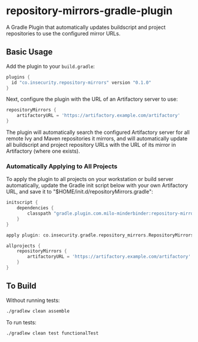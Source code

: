 # repository-mirrors-gradle-plugin
A Gradle Plugin that automatically updates buildscript and project repositories to use the configured mirror URLs.

## Basic Usage
Add the plugin to your `build.gradle`:
```groovy
plugins {
  id "co.insecurity.repository-mirrors" version "0.1.0"
}
```

Next, configure the plugin with the URL of an Artifactory server to use:
```groovy
repositoryMirrors {
    artifactoryURL = 'https://artifactory.example.com/artifactory'
}
```

The plugin will automatically search the configured Artifactory server for all remote Ivy and Maven repositories it mirrors, and will automatically update all buildscript and project repository URLs with the URL of its mirror in Artifactory (where one exists).

### Automatically Applying to All Projects
To apply the plugin to all projects on your workstation or build server automatically, update the Gradle init script below with your own Artifactory URL, and save it to "$HOME/init.d/repositoryMirrors.gradle":
```groovy
initscript {
    dependencies {
        classpath "gradle.plugin.com.milo-minderbinder:repository-mirrors:0.1.0"
    }
}

apply plugin: co.insecurity.gradle.repository_mirrors.RepositoryMirrorsPlugin

allprojects {
    repositoryMirrors {
        artifactoryURL = 'https://artifactory.example.com/artifactory'
    }
}
```

## To Build
Without running tests:
```bash
./gradlew clean assemble
```

To run tests:
```bash
./gradlew clean test functionalTest
```

